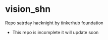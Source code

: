 # vision_shn
Repo satrday hacknight by tinkerhub foundation
- This repo is incomplete it will update soon
